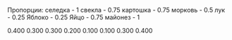 Пропорции:
селедка - 1
свекла - 0.75
картошка - 0.75
морковь - 0.5
лук - 0.25
Яблоко - 0.25
Яйцо - 0.75
майонез - 1

0.400
0.300
0.300
0.200
0.100
0.100
0.300
0.400

